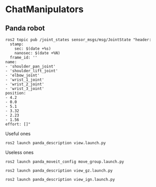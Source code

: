 # ChatManipulators


## Panda robot

```
ros2 topic pub /joint_states sensor_msgs/msg/JointState "header:
  stamp:
    sec: $(date +%s)
    nanosec: $(date +%N)
  frame_id: ''
name:
- 'shoulder_pan_joint'
- 'shoulder_lift_joint'
- 'elbow_joint'
- 'wrist_1_joint'
- 'wrist_2_joint'
- 'wrist_3_joint'
position:
- 4.2
- 0.0
- 5.1
- 3.32
- 2.23
- 1.56
effort: []"

```

Useful ones

```
ros2 launch panda_description view.launch.py 

```



Useless ones

```
ros2 launch panda_moveit_config move_group.launch.py 

```

```
ros2 launch panda_description view_gz.launch.py
```

```
ros2 launch panda_description view_ign.launch.py
```
